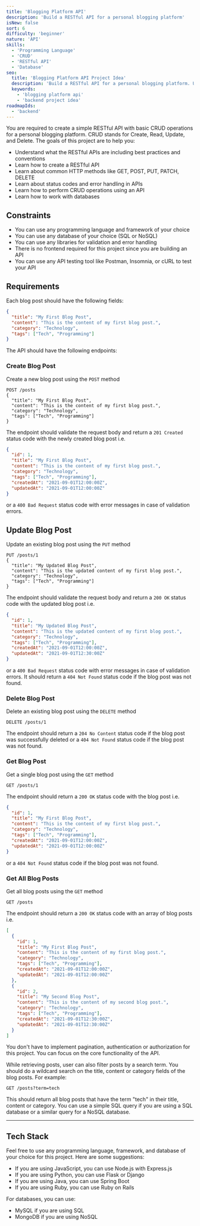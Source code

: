 ```yaml
---
title: 'Blogging Platform API'
description: 'Build a RESTful API for a personal blogging platform'
isNew: false
sort: 6
difficulty: 'beginner'
nature: 'API'
skills:
  - 'Programming Language'
  - 'CRUD'
  - 'RESTful API'
  - 'Database'
seo:
  title: 'Blogging Platform API Project Idea'
  description: 'Build a RESTful API for a personal blogging platform. Users can create, read, update, and delete blog posts using the API.'
  keywords:
    - 'blogging platform api'
    - 'backend project idea'
roadmapIds:
  - 'backend'
---
```


You are required to create a simple RESTful API with basic CRUD operations for a personal blogging platform. CRUD stands for Create, Read, Update, and Delete. The goals of this project are to help you:

- Understand what the RESTful APIs are including best practices and conventions
- Learn how to create a RESTful API
- Learn about common HTTP methods like GET, POST, PUT, PATCH, DELETE
- Learn about status codes and error handling in APIs
- Learn how to perform CRUD operations using an API
- Learn how to work with databases

## Constraints

- You can use any programming language and framework of your choice
- You can use any database of your choice (SQL or NoSQL)
- You can use any libraries for validation and error handling
- There is no frontend required for this project since you are building an API
- You can use any API testing tool like Postman, Insomnia, or cURL to test your API

## Requirements

Each blog post should have the following fields:

```json
{
  "title": "My First Blog Post",
  "content": "This is the content of my first blog post.",
  "category": "Technology",
  "tags": ["Tech", "Programming"]
}
```

The API should have the following endpoints:

### Create Blog Post

Create a new blog post using the `POST` method

```plaintext
POST /posts
{
  "title": "My First Blog Post",
  "content": "This is the content of my first blog post.",
  "category": "Technology",
  "tags": ["Tech", "Programming"]
}
```

The endpoint should validate the request body and return a `201 Created` status code with the newly created blog post i.e.

```json
{
  "id": 1,
  "title": "My First Blog Post",
  "content": "This is the content of my first blog post.",
  "category": "Technology",
  "tags": ["Tech", "Programming"],
  "createdAt": "2021-09-01T12:00:00Z",
  "updatedAt": "2021-09-01T12:00:00Z"
}
```

or a `400 Bad Request` status code with error messages in case of validation errors.

## Update Blog Post

Update an existing blog post using the `PUT` method

```plaintext
PUT /posts/1
{
  "title": "My Updated Blog Post",
  "content": "This is the updated content of my first blog post.",
  "category": "Technology",
  "tags": ["Tech", "Programming"]
}
```

The endpoint should validate the request body and return a `200 OK` status code with the updated blog post i.e.

```json
{
  "id": 1,
  "title": "My Updated Blog Post",
  "content": "This is the updated content of my first blog post.",
  "category": "Technology",
  "tags": ["Tech", "Programming"],
  "createdAt": "2021-09-01T12:00:00Z",
  "updatedAt": "2021-09-01T12:30:00Z"
}
```

or a `400 Bad Request` status code with error messages in case of validation errors. It should return a `404 Not Found` status code if the blog post was not found.

### Delete Blog Post

Delete an existing blog post using the `DELETE` method

```plaintext
DELETE /posts/1
```

The endpoint should return a `204 No Content` status code if the blog post was successfully deleted or a `404 Not Found` status code if the blog post was not found.

### Get Blog Post

Get a single blog post using the `GET` method

```plaintext
GET /posts/1
```

The endpoint should return a `200 OK` status code with the blog post i.e.

```json
{
  "id": 1,
  "title": "My First Blog Post",
  "content": "This is the content of my first blog post.",
  "category": "Technology",
  "tags": ["Tech", "Programming"],
  "createdAt": "2021-09-01T12:00:00Z",
  "updatedAt": "2021-09-01T12:00:00Z"
}
```

or a `404 Not Found` status code if the blog post was not found.

### Get All Blog Posts

Get all blog posts using the `GET` method

```plaintext
GET /posts
```

The endpoint should return a `200 OK` status code with an array of blog posts i.e.

```json
[
  {
    "id": 1,
    "title": "My First Blog Post",
    "content": "This is the content of my first blog post.",
    "category": "Technology",
    "tags": ["Tech", "Programming"],
    "createdAt": "2021-09-01T12:00:00Z",
    "updatedAt": "2021-09-01T12:00:00Z"
  },
  {
    "id": 2,
    "title": "My Second Blog Post",
    "content": "This is the content of my second blog post.",
    "category": "Technology",
    "tags": ["Tech", "Programming"],
    "createdAt": "2021-09-01T12:30:00Z",
    "updatedAt": "2021-09-01T12:30:00Z"
  }
]
```

You don't have to implement pagination, authentication or authorization for this project. You can focus on the core functionality of the API.

While retrieving posts, user can also filter posts by a search term. You should do a wildcard search on the title, content or category fields of the blog posts. For example:

```plaintext
GET /posts?term=tech
```

This should return all blog posts that have the term "tech" in their title, content or category. You can use a simple SQL query if you are using a SQL database or a similar query for a NoSQL database.

<hr />

## Tech Stack

Feel free to use any programming language, framework, and database of your choice for this project. Here are some suggestions:

- If you are using JavaScript, you can use Node.js with Express.js
- If you are using Python, you can use Flask or Django
- If you are using Java, you can use Spring Boot
- If you are using Ruby, you can use Ruby on Rails

For databases, you can use:

- MySQL if you are using SQL
- MongoDB if you are using NoSQL